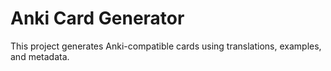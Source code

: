# Anki Card Generator

This project generates Anki-compatible cards using translations, examples, and metadata.